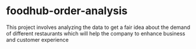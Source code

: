 # foodhub-order-analysis
This project involves analyzing the data to get a fair idea about the demand of different restaurants which will help the company to enhance business and customer experience
